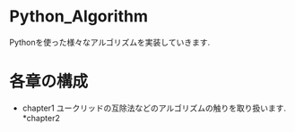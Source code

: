 # Python_Algorithm
Pythonを使った様々なアルゴリズムを実装していきます.

# 各章の構成
* chapter1 ユークリッドの互除法などのアルゴリズムの触りを取り扱います.
*chapter2
